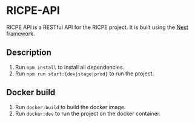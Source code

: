 # RICPE-API

RICPE API is a RESTful API for the RICPE project. It is built using the [Nest](https://nestjs.com/) framework.

## Description

1. Run `npm install` to install all dependencies.
2. Run `npm run start:{dev|stage|prod}` to run the project.

## Docker build

1. Run `docker:build` to build the docker image.
2. Run `docker:dev` to run the project on the docker container.

